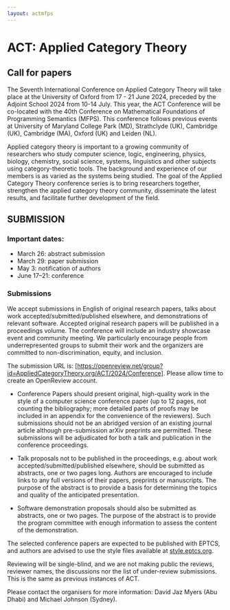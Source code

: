 ```yaml
---
layout: actmfps
---
```


# ACT: Applied Category Theory

## Call for papers

The Seventh International Conference on Applied Category Theory will take place at the University of Oxford from 17 - 21 June 2024, preceded by the Adjoint School 2024 from 10-14 July. This year, the ACT Conference will be co-located with the 40th Conference on Mathematical Foundations of Programming Semantics (MFPS). This conference follows previous events at University of Maryland College Park (MD), Strathclyde (UK), Cambridge (UK), Cambridge (MA), Oxford (UK) and Leiden (NL). 

Applied category theory is important to a growing community of researchers who study computer science, logic, engineering, physics, biology, chemistry, social science, systems, linguistics and other subjects using category-theoretic tools. The background and experience of our members is as varied as the systems being studied. The goal of the Applied Category Theory conference series is to bring researchers together, strengthen the applied category theory community, disseminate the latest results, and facilitate further development of the field.


## SUBMISSION

### Important dates: 

* March 26: abstract submission
* March 29: paper submission
* May 3: notification of authors
* June 17–21: conference

### Submissions 



We accept submissions in English of original research papers, talks about work accepted/submitted/published elsewhere, and demonstrations of relevant software. Accepted original research papers will be published in a proceedings volume. The conference will include an industry showcase event and community meeting. We particularly encourage people from underrepresented groups to submit their work and the organizers are committed to non-discrimination, equity, and inclusion.

The submission URL is:
[https://openreview.net/group?id=AppliedCategoryTheory.org/ACT/2024/Conference].
Please allow time to create an OpenReview account. 

* Conference Papers should present original, high-quality work in the style of a computer science conference paper (up to 12 pages, not counting the bibliography; more detailed parts of proofs may be included in an appendix for the convenience of the reviewers). Such submissions should not be an abridged version of an existing journal article although pre-submission arXiv preprints are permitted. These submissions will be adjudicated for both a talk and publication in the conference proceedings.

* Talk proposals not to be published in the proceedings, e.g. about work accepted/submitted/published elsewhere, should be submitted as abstracts, one or two pages long. Authors are encouraged to include links to any full versions of their papers, preprints or manuscripts. The purpose of the abstract is to provide a basis for determining the topics and quality of the anticipated presentation.

* Software demonstration proposals should also be submitted as abstracts, one or two pages. The purpose of the abstract is to provide the program committee with enough information to assess the content of the demonstration. 

The selected conference papers are expected to be published with EPTCS, and authors are advised to use the style files available at [style.eptcs.org](https://style.eptcs.org).

Reviewing will be single-blind, and we are not making public the reviews, reviewer names, the discussions nor the list of under-review submissions. This is the same as previous instances of ACT.

Please contact the organisers for more information: 
David Jaz Myers (Abu Dhabi) and Michael Johnson (Sydney).

